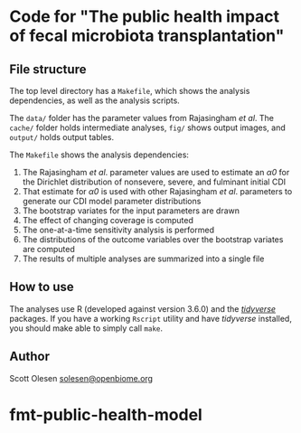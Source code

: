 # Code for "The public health impact of fecal microbiota transplantation"

## File structure

The top level directory has a `Makefile`, which shows the analysis
dependencies, as well as the analysis scripts.

The `data/` folder has the parameter values from Rajasingham *et al*. The
`cache/` folder holds intermediate analyses, `fig/` shows output images, and
`output/` holds output tables.

The `Makefile` shows the analysis dependencies:

1. The Rajasingham *et al*. parameter values are used to estimate an *α0* for
   the Dirichlet distribution of nonsevere, severe, and fulminant initial CDI
2. That estimate for *α0* is used with other Rajasingham *et al*. parameters to
   generate our CDI model parameter distributions
3. The bootstrap variates for the input parameters are drawn
4. The effect of changing coverage is computed
5. The one-at-a-time sensitivity analysis is performed
6. The distributions of the outcome variables over the bootstrap variates are
   computed
7. The results of multiple analyses are summarized into a single file

## How to use

The analyses use R (developed against version 3.6.0) and the
[*tidyverse*](https://tidyverse.tidyverse.org/) packages. If you have a working
`Rscript` utility and have *tidyverse* installed, you should make able to
simply call `make`.

## Author

Scott Olesen <solesen@openbiome.org>
# fmt-public-health-model
